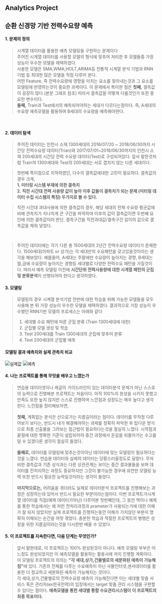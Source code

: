 ## Analytics Project <br>

## 순환 신경망 기반 전력수요량 예측 <br>

#### 1. 문제의 정의

> 시계열 데이터를 활용한 예측 모델링을 구현하는 문제이다 <br>
> 주어진 시계열 데이터를 사용할 모델의 형식에 맞추어 처리한 후 모델들중 가장 성능이 우수한 모델을 채택하였다. <br>
> 사용한 모델은 SMA,WMA,HOLT,ARIMA등 전통적 시계열 분석 기법과 RNN 기법 등 최대한 많은 모델을 직접 다루어 본다. <br>
> 어떤 Feature, 즉 전력수요량에 영향을 미치는 요소를 찾아내는것과 그 요소를 모델링에 반영하는것이 중요한 과제이다.
> 이 문제에서 특이한 점은 <b>첫째,</b> 결측값이 굉장히 많다.(본문 그래프 참조) 따라서 결측값을 어떻게 다룰것인가 또한 중요한 변수이다. <br> <b>둘째,</b> Train과 Test에서의 예측되어야하는 세대가 다르다는점이다. 즉, A세대의 수요량 예측모델을 활용하여 B세대의 수요량을 예측해야한다.

<br>

#### 2. 데이터 탐색

>  주어진 데이터는 인천시 소재 1300세대의 2016/07/20 ~ 2018/06/30까지 시간당 전력수요량 데이터(Trian)와 2017/07/01~2018/06/30까지의 인천시 소재 200세대의 시간당 전력 수요량 데이터(Test)로 구성되어있다. 앞서 말한것처럼 Train의 1300세대와 Test의 200세대는 서로 겹치지 않는 다른 세대이다.

> 첫번째 특이점으로 지적하였던, 다수의 결측값에대한 고민이 필요하다. 결측값의 경우 크게, <br>
>  <b> 1. 미터링 시스템 부재에 의한 결측치 </b> <br>
>  <b> 2. 직전 시간대 전력 사용량 값이 높아 이후 값들이 결측치가 되는 문제 (미터링 데이터 수집 시스템의 특징) 두가지로 볼 수 있다.</b> <br>

>직전 시간대 과대사용에 의한 결측값의 경우, 해당 세대의 전체 수요량 평균값에 비해 관측치가 지나치게 큰 구간을 파악하여 이후의 값이 결측값이면 두번째 요인에 의한 결측값이라 판단, 결측구간을 직전과대값/결측구간 길이의 값으로 결측값을 채워 넣었다.
<br>

> 주어진 데이터에는 각기 다른 총 1500세대의 2년간 전력수요량 데이터가 존재한다. 1500세대(아파트 or 상가)는 각 세대만의 수요패턴을 갖고있을것이라는 생각을 해보았다. 예를들어, A세대는 주말에만 수요량이 높아지는 경향, B세대는 월,금에 수요량이 높아지는 경향등 세대별로 다양한 전력수요 패턴을 가질것이다. 따라서 예측 모델링 이전에 <b> 시간단위 전력사용량에 대한 시계열 패턴의 군집 및 분류분석</b>이 선행되어야 한다고 생각하였다.


#### 3. 모델링

> 모델링의 경우 시계열 분석기법 전반에 대한 학습을 위해 가능한 모델들을 모두 사용해 본 뒤 가장 성능이 우수한 모델을 채택하였다.
> 결과적으로 가장 성능이 우수했던 RNN기반 모델의 프로세스는 아래와 같다
> 1. 세대별 수요 패턴에 따른 군집 분류 (Train 1300세대에 대한)
> 2. 군집별 모델 생성 및 학습
> 3. Test 200세대를 Train 1300세대의 군집에 맞추어 분류
> 4. Test 200세대의 군집별 예측

#### 모델링 결과 예측치와 실제 관측치 비교
![실제값](https://user-images.githubusercontent.com/35517797/67937631-43951c80-fc11-11e9-81b4-1cad520a1397.png)
![예측](https://user-images.githubusercontent.com/35517797/67937638-47c13a00-fc11-11e9-8bc4-99982481a400.png)

#### 4. 나는 프로젝트를 통해 무엇을 배우고 느꼈는가
> 연습용 데이터셋이나 캐글의 가이드라인이 있는 데이터분석 문제가 아닌 스스로의 능력으로 진행해본 프로젝트는 처음이다. 아직 100%의 완성을 시키지 못했고 만족도 또한 높지 않지만 스스로 진행하며 느낀점과 성장도는 매우 높다고 생각한다. 느낀점을 정리해보자면, <br><br>
> <b>첫째,</b> 계획없는 분석은 산으로가는 지름길이라는 점이다. 데이터를 무작정 다루어보기 보다는, 반드시 내가 해결해야하는 과제를 정확히 파악한 후 탑다운 방식으로 최종 산출물을 그려보는 접근법이 필요하다는것을 절실히 느꼈다. 시작점과 끝점에 대한 명확한 기준이 설립되어야 중간 과정에서 온길을 되돌아가는 수고를 덜 수 있겠다른 생각이 절실히 들었다. <br><br>
> <b>둘째로,</b> 데이터를 모델링에 맞추는것이아닌 데이터에 맞는 모델링이 필요하다는것을 느꼈다. 연습용 데이터와 실제의 데이터는 당황스러울정도로 달랐다. 무자비한 결측값과 기존 상식과는 다른 상관관계는 보이는 중간 결과물들을 보며 데이터를 전처리하는 과정도 중요하지만 그것이 불가능한 경우에 유연한 모델링 능력 또한 반드시 필요한 능력일것이라는 생각이 들었다. <br><br>
> <b>마지막으로는,</b> 어려움을 겪더라도 실제로 데이터분석 프로젝트를 진행해보는 과정은 성장하는데 있어서 반드시 필요한 부분이라는점이다. 이번 프로젝트가시계열 데이터를 직접(예제 데이터가아닌) 다루어본 첫번째인데, 그 동안 책이나 예제를 통한 학습에서는 왜 저런 전처리과정과 prameter가 사용되는가에 대한 이해가 잘 되지 않았지만 실제 프로젝트를 진행하는동안 이해가 가지않던 부분이 명확히 이해되는 순간을 여럿 겪었다. 충분한 학습과 적절한 프로젝트의 병행은 성장을 위한 지름길이라는것을 다시한번 배울 수 있었다.


#### 5. 이 프로젝트를 지속한다면, 다음 단계는 무엇인가?
> 앞서 말한데로, 이 프로젝트는 100% 완성된것이 아니다. 예측 모델링 부부은 어느정도 완성되었지만 이 예측모델을 활용하는 활용사례 까지 진행할 계획이다. 이 모델링 프로젝트의 의의는 <b>"각 세대,상가,건물별로의 세분화된 예측이 가능해짐"</b>에 있다. 기존의 전체를 다루는 수요예측이 아닌 사물인터넷,센서데이터를 활용한 더 정교하고 세분화된 예측이 가능해지는 것이다. <br>
> 각 세대,상가,건물별로의 전력수요량 예측이 가능해진다면 이는 세대별 맞춤 서비스 혹은 관리자(ex한국전력)의 입장에서는 target 맞춤 관리 시스템을 구현할 수 있다는 점이다. <b>예측모델을 통한 세대별 통합 수요관리시스템이 이 프로젝트의 최종 목표이다.</b>

